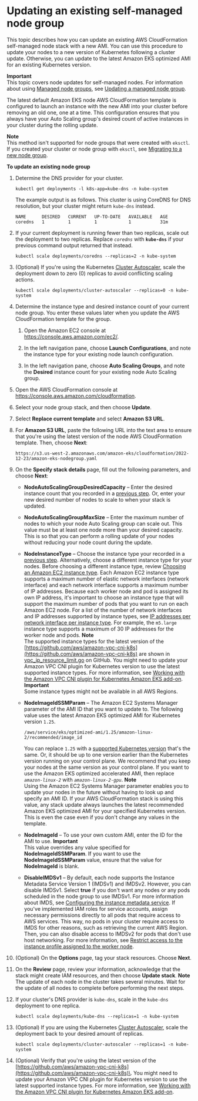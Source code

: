 # Updating an existing self\-managed node group<a name="update-stack"></a>

This topic describes how you can update an existing AWS CloudFormation self\-managed node stack with a new AMI\. You can use this procedure to update your nodes to a new version of Kubernetes following a cluster update\. Otherwise, you can update to the latest Amazon EKS optimized AMI for an existing Kubernetes version\.

**Important**  
This topic covers node updates for self\-managed nodes\. For information about using [Managed node groups](managed-node-groups.md), see [Updating a managed node group](update-managed-node-group.md)\.

The latest default Amazon EKS node AWS CloudFormation template is configured to launch an instance with the new AMI into your cluster before removing an old one, one at a time\. This configuration ensures that you always have your Auto Scaling group's desired count of active instances in your cluster during the rolling update\.

**Note**  
This method isn't supported for node groups that were created with `eksctl`\. If you created your cluster or node group with `eksctl`, see [Migrating to a new node group](migrate-stack.md)\.

**To update an existing node group**

1. Determine the DNS provider for your cluster\.

   ```
   kubectl get deployments -l k8s-app=kube-dns -n kube-system
   ```

   The example output is as follows\. This cluster is using CoreDNS for DNS resolution, but your cluster might return `kube-dns` instead\.

   ```
   NAME      DESIRED   CURRENT   UP-TO-DATE   AVAILABLE   AGE
   coredns   1         1         1            1           31m
   ```

1. If your current deployment is running fewer than two replicas, scale out the deployment to two replicas\. Replace *`coredns`* with **`kube-dns`** if your previous command output returned that instead\.

   ```
   kubectl scale deployments/coredns --replicas=2 -n kube-system
   ```

1. \(Optional\) If you're using the Kubernetes [Cluster Autoscaler](https://github.com/kubernetes/autoscaler/tree/master/cluster-autoscaler), scale the deployment down to zero \(0\) replicas to avoid conflicting scaling actions\.

   ```
   kubectl scale deployments/cluster-autoscaler --replicas=0 -n kube-system
   ```

1. <a name="existing-worker-settings-step"></a>Determine the instance type and desired instance count of your current node group\. You enter these values later when you update the AWS CloudFormation template for the group\.

   1. Open the Amazon EC2 console at [https://console\.aws\.amazon\.com/ec2/](https://console.aws.amazon.com/ec2/)\.

   1. In the left navigation pane, choose **Launch Configurations**, and note the instance type for your existing node launch configuration\.

   1. In the left navigation pane, choose **Auto Scaling Groups**, and note the **Desired** instance count for your existing node Auto Scaling group\.

1. Open the AWS CloudFormation console at [https://console\.aws\.amazon\.com/cloudformation](https://console.aws.amazon.com/cloudformation/)\.

1. Select your node group stack, and then choose **Update**\.

1. Select **Replace current template** and select **Amazon S3 URL**\.

1. For **Amazon S3 URL**, paste the following URL into the text area to ensure that you're using the latest version of the node AWS CloudFormation template\. Then, choose **Next**:

   ```
   https://s3.us-west-2.amazonaws.com/amazon-eks/cloudformation/2022-12-23/amazon-eks-nodegroup.yaml
   ```

1. On the **Specify stack details** page, fill out the following parameters, and choose **Next**:
   + **NodeAutoScalingGroupDesiredCapacity** – Enter the desired instance count that you recorded in a [previous step](#existing-worker-settings-step)\. Or, enter your new desired number of nodes to scale to when your stack is updated\.
   + **NodeAutoScalingGroupMaxSize** – Enter the maximum number of nodes to which your node Auto Scaling group can scale out\. This value must be at least one node more than your desired capacity\. This is so that you can perform a rolling update of your nodes without reducing your node count during the update\.
   + **NodeInstanceType** – Choose the instance type your recorded in a [previous step](#existing-worker-settings-step)\. Alternatively, choose a different instance type for your nodes\. Before choosing a different instance type, review [Choosing an Amazon EC2 instance type](choosing-instance-type.md)\. Each Amazon EC2 instance type supports a maximum number of elastic network interfaces \(network interface\) and each network interface supports a maximum number of IP addresses\. Because each worker node and pod is assigned its own IP address, it's important to choose an instance type that will support the maximum number of pods that you want to run on each Amazon EC2 node\. For a list of the number of network interfaces and IP addresses supported by instance types, see [ IP addresses per network interface per instance type](https://docs.aws.amazon.com/AWSEC2/latest/UserGuide/using-eni.html#AvailableIpPerENI)\. For example, the `m5.large` instance type supports a maximum of 30 IP addresses for the worker node and pods\.
**Note**  
The supported instance types for the latest version of the [https://github.com/aws/amazon-vpc-cni-k8s](https://github.com/aws/amazon-vpc-cni-k8s) are shown in [vpc\_ip\_resource\_limit\.go](https://github.com/aws/amazon-vpc-cni-k8s/blob/master/pkg/awsutils/vpc_ip_resource_limit.go) on GitHub\. You might need to update your Amazon VPC CNI plugin for Kubernetes version to use the latest supported instance types\. For more information, see [Working with the Amazon VPC CNI plugin for Kubernetes Amazon EKS add\-on](managing-vpc-cni.md)\.
**Important**  
Some instance types might not be available in all AWS Regions\.
   + **NodeImageIdSSMParam** – The Amazon EC2 Systems Manager parameter of the AMI ID that you want to update to\. The following value uses the latest Amazon EKS optimized AMI for Kubernetes version `1.25`\.

     ```
     /aws/service/eks/optimized-ami/1.25/amazon-linux-2/recommended/image_id
     ```

     You can replace `1.25` with a [supported Kubernetes version](platform-versions.md) that's the same\. Or, it should be up to one version earlier than the Kubernetes version running on your control plane\. We recommend that you keep your nodes at the same version as your control plane\. If you want to use the Amazon EKS optimized accelerated AMI, then replace *`amazon-linux-2`* with *`amazon-linux-2-gpu`*\.
**Note**  
Using the Amazon EC2 Systems Manager parameter enables you to update your nodes in the future without having to look up and specify an AMI ID\. If your AWS CloudFormation stack is using this value, any stack update always launches the latest recommended Amazon EKS optimized AMI for your specified Kubernetes version\. This is even the case even if you don't change any values in the template\.
   + **NodeImageId** – To use your own custom AMI, enter the ID for the AMI to use\.
**Important**  
This value overrides any value specified for **NodeImageIdSSMParam**\. If you want to use the **NodeImageIdSSMParam** value, ensure that the value for **NodeImageId** is blank\.
   + **DisableIMDSv1** – By default, each node supports the Instance Metadata Service Version 1 \(IMDSv1\) and IMDSv2\. However, you can disable IMDSv1\. Select **true** if you don't want any nodes or any pods scheduled in the node group to use IMDSv1\. For more information about IMDS, see [Configuring the instance metadata service](https://docs.aws.amazon.com/AWSEC2/latest/UserGuide/configuring-instance-metadata-service.html)\. If you've implemented IAM roles for service accounts, assign necessary permissions directly to all pods that require access to AWS services\. This way, no pods in your cluster require access to IMDS for other reasons, such as retrieving the current AWS Region\. Then, you can also disable access to IMDSv2 for pods that don't use host networking\. For more information, see [Restrict access to the instance profile assigned to the worker node](https://aws.github.io/aws-eks-best-practices/security/docs/iam/#restrict-access-to-the-instance-profile-assigned-to-the-worker-node)\. 

1. \(Optional\) On the **Options** page, tag your stack resources\. Choose **Next**\.

1. On the **Review** page, review your information, acknowledge that the stack might create IAM resources, and then choose **Update stack**\.
**Note**  
The update of each node in the cluster takes several minutes\. Wait for the update of all nodes to complete before performing the next steps\.

1. If your cluster's DNS provider is `kube-dns`, scale in the `kube-dns` deployment to one replica\.

   ```
   kubectl scale deployments/kube-dns --replicas=1 -n kube-system
   ```

1. \(Optional\) If you are using the Kubernetes [Cluster Autoscaler](https://github.com/kubernetes/autoscaler/tree/master/cluster-autoscaler), scale the deployment back to your desired amount of replicas\.

   ```
   kubectl scale deployments/cluster-autoscaler --replicas=1 -n kube-system
   ```

1. \(Optional\) Verify that you're using the latest version of the [https://github.com/aws/amazon-vpc-cni-k8s](https://github.com/aws/amazon-vpc-cni-k8s)\. You might need to update your Amazon VPC CNI plugin for Kubernetes version to use the latest supported instance types\. For more information, see [Working with the Amazon VPC CNI plugin for Kubernetes Amazon EKS add\-on](managing-vpc-cni.md)\.